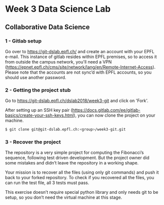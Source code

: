 # Week 3 Data Science Lab

## Collaborative Data Science

### 1 - Gitlab setup

Go over to <https://git-dslab.epfl.ch/> and create an account with your EPFL e-mail.
This instance of gitlab resides within EPFL premises, so to access it
from outside the campus network, you'll need a VPN
(<https://epnet.epfl.ch/cms/site/network/lang/en/Remote-Internet-Access>).
Please note that the accounts are not sync’d with EPFL accounts, so you should use another password.

### 2 - Getting the project stub

Go to <https://git-dslab.epfl.ch/dslab2018/week3-git> and click on 'Fork'.

After setting up an SSH key pair (<https://docs.gitlab.com/ee/gitlab-basics/create-your-ssh-keys.html>),
you can now clone the project on your machine.

```bash
$ git clone git@git-dslab.epfl.ch:<group>/week3-git.git
```

### 3 - Recover the project

The repository is a very simple project for computing the Fibonacci’s sequence, following test driven development. But the project owner did some mistakes and didn’t leave the repository in a working shape.

Your mission is to recover all the files (using only git commands) and push it back to your forked repository. To check if you recovered all the files, you can run the test file, all 3 tests must pass.

This exercise doesn’t require special python library and only needs git to be setup, so you don’t need the virtual machine at this stage.

